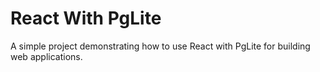 # React With PgLite
A simple project demonstrating how to use React with PgLite for building web applications.
